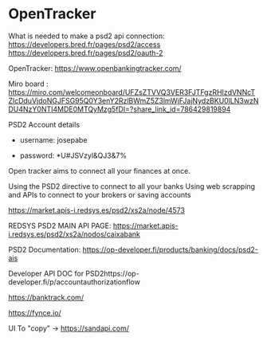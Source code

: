 # OpenTracker

What is needed to make a psd2 api connection: https://developers.bred.fr/pages/psd2/access
https://developers.bred.fr/pages/psd2/oauth-2

OpenTracker: https://www.openbankingtracker.com/

Miro board : https://miro.com/welcomeonboard/UFZsZTVVQ3VER3FJTFgzRHIzdVNNcTZlcDduVjdoNGJFSG95Q0Y3enY2RzlBWmZ5Z3lmWjFJajNydzBKU0lLN3wzNDU4NzY0NTI4MDE0MTQyMzg5fDI=?share_link_id=786429819894

PSD2 Account details

- username: josepabe
  
- password: *U#JSVzyl&QJ3&7%


Open tracker aims to connect all your finances at once.

Using the PSD2 directive to connect to all your banks
Using web scrapping and APIs to connect to your brokers or saving accounts


https://market.apis-i.redsys.es/psd2/xs2a/node/4573



REDSYS PSD2 MAIN API PAGE: https://market.apis-i.redsys.es/psd2/xs2a/nodos/caixabank

PSD2 Documentation: https://op-developer.fi/products/banking/docs/psd2-ais

Developer API DOC for PSD2https://op-developer.fi/p/accountauthorizationflow


https://banktrack.com/

https://fynce.io/

UI To "copy" -> https://sandapi.com/
